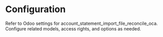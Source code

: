 # Configuration

Refer to Odoo settings for account_statement_import_file_reconcile_oca. Configure related models, access rights, and options as needed.
